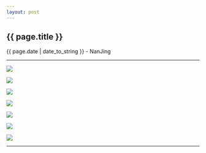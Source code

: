 ```yaml
---
layout: post
---
```


<h2>{{ page.title }}</h2>
<p class='meta'>{{ page.date | date_to_string }} - NanJing</p>

---

![](http://g-ec4.images-amazon.com/images/G/28/BOOK-Catalog/content/B00FXONTU6_01_AMZN.jpg)

![](http://img11.360buyimg.com/n1/g14/M05/0D/15/rBEhVVIhQfAIAAAAAAMiuW82EnEAACrGADQNYgAAyLR569.jpg)

![](http://static01.nyt.com/images/2014/05/27/t-magazine/tc27liucixin-1/tc27liucixin-1-articleLarge.jpg)

![](http://img2.mtime.com/mg/2008/32/d08ef5f2-3bfd-4d22-af37-5705b8604dfd.jpg)

![](http://img33.ddimg.cn/25/30/22935553-1_u_1.jpg)

![](http://img.xxdm.com/allimg/131122/5-1311221030350-L.jpg)

![](http://mmdays.com/wp-content/uploads/2011/03/ming.jpg)

---